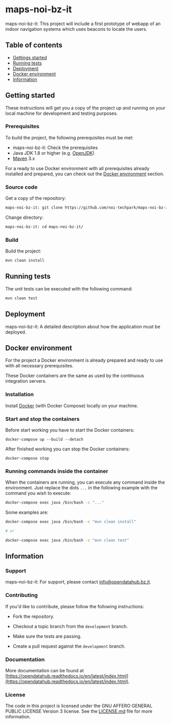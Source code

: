 # maps-noi-bz-it

maps-noi-bz-it: This project will include a first prototype of webapp of an indoor navigation systems which uses beacons to locate the users.

## Table of contents

- [Gettings started](#getting-started)
- [Running tests](#running-tests)
- [Deployment](#deployment)
- [Docker environment](#docker-environment)
- [Information](#information)

## Getting started

These instructions will get you a copy of the project up and running
on your local machine for development and testing purposes.

### Prerequisites

To build the project, the following prerequisites must be met:

- maps-noi-bz-it: Check the prerequisites
- Java JDK 1.8 or higher (e.g. [OpenJDK](https://openjdk.java.net/))
- [Maven](https://maven.apache.org/) 3.x

For a ready to use Docker environment with all prerequisites already installed and prepared, you can check out the [Docker environment](#docker-environment) section.

### Source code

Get a copy of the repository:

```bash
maps-noi-bz-it: git clone https://github.com/noi-techpark/maps-noi-bz-it.git
```

Change directory:

```bash
maps-noi-bz-it: cd maps-noi-bz-it/
```

### Build

Build the project:

```bash
mvn clean install
```

## Running tests

The unit tests can be executed with the following command:

```bash
mvn clean test
```

## Deployment

maps-noi-bz-it: A detailed description about how the application must be deployed.

## Docker environment

For the project a Docker environment is already prepared and ready to use with all necessary prerequisites.

These Docker containers are the same as used by the continuous integration servers.

### Installation

Install [Docker](https://docs.docker.com/install/) (with Docker Compose) locally on your machine.

### Start and stop the containers

Before start working you have to start the Docker containers:

```
docker-compose up --build --detach
```

After finished working you can stop the Docker containers:

```
docker-compose stop
```

### Running commands inside the container

When the containers are running, you can execute any command inside the environment. Just replace the dots `...` in the following example with the command you wish to execute:

```bash
docker-compose exec java /bin/bash -c "..."
```

Some examples are:

```bash
docker-compose exec java /bin/bash -c "mvn clean install"

# or

docker-compose exec java /bin/bash -c "mvn clean test"
```

## Information

### Support

maps-noi-bz-it: For support, please contact [info@opendatahub.bz.it](mailto:info@opendatahub.bz.it).

### Contributing

If you'd like to contribute, please follow the following instructions:

- Fork the repository.

- Checkout a topic branch from the `development` branch.

- Make sure the tests are passing.

- Create a pull request against the `development` branch.

### Documentation

More documentation can be found at [https://opendatahub.readthedocs.io/en/latest/index.html](https://opendatahub.readthedocs.io/en/latest/index.html).

### License

The code in this project is licensed under the GNU AFFERO GENERAL PUBLIC LICENSE Version 3 license. See the [LICENSE.md](LICENSE.md) file for more information.